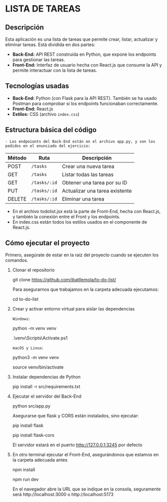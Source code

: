 # LISTA DE TAREAS 

## Descripción

Esta aplicación es una lista de tareas que permite crear, listar, actualizar y eliminar tareas. Está dividida en dos partes:

- **Back-End:** API REST construida en Python, que expone los endpoints para gestionar las tareas.
- **Front-End:** Interfaz de usuario hecha con React.js que consume la API y permite interactuar con la lista de tareas.


## Tecnologías usadas

- **Back-End:** Python (con Flask para la API REST). También se ha usado Postman para comprobar si los endpoints funcionaban correctamente.
- **Front-End:** React.js
- **Estilos:** CSS (archivo `index.css`)


## Estructura básica del código
    - Los endpoionts del Back-End están en el archivo app.py, y son los pedidos en el enunciado del ejercicio:

| Método | Ruta         | Descripción                       |
|--------|--------------|-----------------------------------|
| POST   | `/tasks`     | Crear una nueva tarea             |
| GET    | `/tasks`     | Listar todas las tareas           |
| GET    | `/tasks/:id` | Obtener una tarea por su ID       |
| PUT    | `/tasks/:id` | Actualizar una tarea existente    |
| DELETE | `/tasks/:id` | Eliminar una tarea                |

 - En el archivo todolist.jsx está la parte de Front-End, hecha con React.js, y también la conexión entre el Front y los endpoints. 
 - En index.css están todos los estilos usados en el componente de React.js. 


## Cómo ejecutar el proyecto

Primero, asegúrate de estar en la raíz del proyecto cuando se ejecuten los comandos. 

1. Clonar el repositorio

    git clone https://github.com/ibatllemola/to-do-list/
   

    Para asegurarnos que trabajamos en la carpeta adecuada ejecutamos:

    cd to-do-list


3. Crear y activar entorno virtual para aislar las dependencias

    `Windows`: 

    python -m venv venv
   
    .\venv\Scripts\Activate.ps1


    `macOS y Linux`:

    python3 -m venv venv

    source venv/bin/activate


5. Instalar dependencias de Python

    pip install -r src/requirements.txt


6. Ejecutar el servidor del Back-End

    python src/app.py


    Asegurarse que flask y CORS están instalados, sino ejecutar:

    pip install flask

    pip install flask-cors


    El servidor estará en el puerto http://127.0.0.1:3245 por defecto


7. En otro terminal ejecutar el Front-End, asegurándonos que estamos en la carpeta adecuada antes

    npm install

    npm run dev

    En el navegador abre la URL que se indique en la consola, seguramente será http://localhost:3000 o http://localhost:5173 

